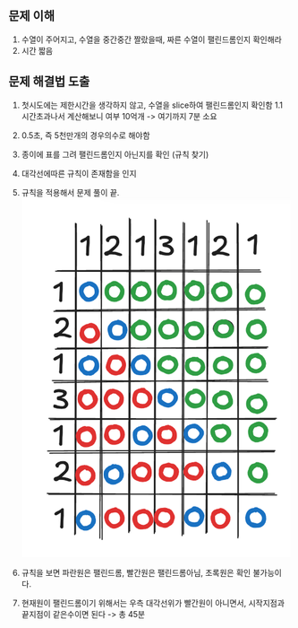 ## 문제 이해
1. 수열이 주어지고, 수열을 중간중간 짤랐을때, 짜른 수열이 팰린드롬인지 확인해라
2. 시간 짧음

## 문제 해결법 도출

1. 첫시도에는 제한시간을 생각하지 않고, 수열을 slice하여 팰린드롬인지 확인함 
    1.1 시간초과나서 계산해보니 여부 10억개 -> 여기까지 7분 소요
2. 0.5초, 즉 5천만개의 경우의수로 해야함
3. 종이에 표를 그려 팰린드롬인지 아닌지를 확인 (규칙 찾기)
4. 대각선에따른 규칙이 존재함을 인지
5. 규칙을 적용해서 문제 풀이 끝.
![alt text](images/backjoon_1092_hb.png)

6. 규칙을 보면 파란원은 팰린드롬, 빨간원은 팰린드롬아님, 초록원은 확인 불가능이다.
7. 현재원이 팰린드롬이기 위해서는 우측 대각선위가 빨간원이 아니면서, 시작지점과 끝지점이 같은수이면 된다 -> 총 45분

